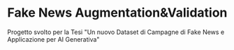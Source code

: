 # Fake News Augmentation&Validation
Progetto svolto per la Tesi "Un nuovo Dataset di Campagne di Fake News e Applicazione per AI Generativa"
